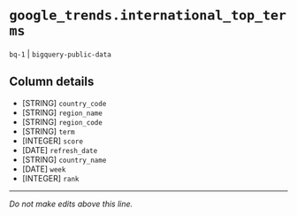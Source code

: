 # `google_trends.international_top_terms`
`bq-1` | `bigquery-public-data`

## Column details
* [STRING]    `country_code`
* [STRING]    `region_name`
* [STRING]    `region_code`
* [STRING]    `term`
* [INTEGER]   `score`
* [DATE]      `refresh_date`
* [STRING]    `country_name`
* [DATE]      `week`
* [INTEGER]   `rank`

-------------------------------------------------------------------------------
*Do not make edits above this line.*
